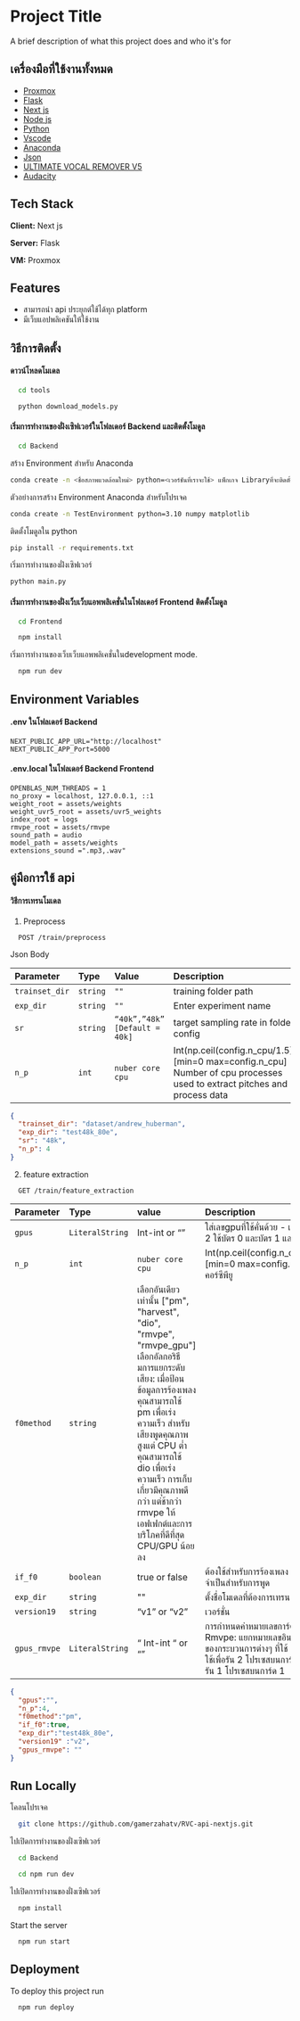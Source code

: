 
# Project Title

A brief description of what this project does and who it's for

## เครื่องมือที่ใช้งานทั้งหมด

 - [Proxmox](https://www.proxmox.com/en/)
 - [Flask](https://flask.palletsprojects.com/en/3.0.x/)
 - [Next js](https://nextjs.org/)
 - [Node js](https://nodejs.org/en)
 - [Python](https://www.python.org/)
 - [Vscode](https://code.visualstudio.com/)
 - [Anaconda](https://www.anaconda.com/)
 - [Json](https://www.json.org/json-en.html)
 - [ULTIMATE VOCAL REMOVER V5](https://ultimatevocalremover.com/)
 - [Audacity](https://www.audacityteam.org/)


## Tech Stack

**Client:** Next js

**Server:** Flask

**VM:** Proxmox


## Features

- สามารถนำ api ประยุกต์ใช้ได้ทุก platform
- มีเว็บแอปพลิเคชันให้ใช้งาน


## วิธีการติดตั้ง
#### ดาวน์โหลดโมเดล
```bash
  cd tools
```
```bash
  python download_models.py
```
#### เริ่มการทำงานของฝั่งเซิฟเวอร์ในโฟลเดอร์ Backend และติดตั้งโมดูล
```bash
  cd Backend
```
สร้าง Environment สำหรับ Anaconda
```bash
conda create -n <ชื่อสภาพแวดล้อมใหม่> python=<เวอร์ชันที่เราจะใช้> แพ็กเกจ Libraryที่จะติดตั้งไปด้วย(ใส่ได้หลายตัว)
```
ตัวอย่างการสร้าง Environment Anaconda สำหรับโปรเจค
```bash
conda create -n TestEnvironment python=3.10 numpy matplotlib
```
ติดตั้งโมดูลใน python
```bash
pip install -r requirements.txt
```
เริ่มการทำงานของฝั่งเซิฟเวอร์
```bash
python main.py
```

#### เริ่มการทำงานของฝั่งเว็บเว็บแอพพลิเคชั่นในโฟลเดอร์ Frontend ติดตั้งโมดูล
```bash
  cd Frontend
```
```bash
  npm install
```
เริ่มการทำงานของเว็บเว็บแอพพลิเคชั่นในdevelopment mode.
```bash
  npm run dev
```

## Environment Variables

#### .env ในโฟลเดอร์ Backend
`NEXT_PUBLIC_APP_URL="http://localhost"`<br>
`NEXT_PUBLIC_APP_Port=5000`<br>

#### .env.local ในโฟลเดอร์ Backend Frontend
`OPENBLAS_NUM_THREADS = 1`<br>
`no_proxy = localhost, 127.0.0.1, ::1 `<br>
`weight_root = assets/weights`<br>
`weight_uvr5_root = assets/uvr5_weights`<br>
`index_root = logs`<br>
`rmvpe_root = assets/rmvpe`<br>
`sound_path = audio`<br>
`model_path = assets/weights`<br>
`extensions_sound =".mp3,.wav"`

## คู่มือการใช้ api

#### วิธีการเทรนโมเดล
1. Preprocess

```http
  POST /train/preprocess
```
Json Body 

| Parameter | Type     | Value      |Description                |
| :-------- | :------- | :-------------|:------------------------- |
| `trainset_dir` | `string` |`""`| training folder path |
| `exp_dir` | `string` |`""`| Enter experiment name|
| `sr` | `string` |`“40k”,”48k” [Default = 40k]`| target sampling rate in folder config  |
| `n_p` | `int` |`nuber core cpu`| Int(np.ceil(config.n_cpu/1.5))   [min=0  max=config.n_cpu]  Number of cpu processes used to extract pitches and process data|

```json
{
  "trainset_dir": "dataset/andrew_huberman",
  "exp_dir": "test48k_80e",
  "sr": "48k",
  "n_p": 4
}
```
2. feature extraction

```http
  GET /train/feature_extraction
```

| Parameter | Type     |    value     | Description                       |
| :-------- | :------- | :------------|:--------------------------------  |
| `gpus`    | `LiteralString` |Int-int  or  “” |ใส่เลขgpuที่ใช้คั่นด้วย - เช่น 0-1-2 ใช้บัตร 0 และบัตร 1 และบัตร 2|
| `n_p`    | `int` |   `nuber core cpu` |Int(np.ceil(config.n_cpu/1.5))   [min=0  max=config.n_cpu]                      คอร์ซีพียู|
| `f0method`    | `string` |  เลือกอันเดียวเท่านั้น ["pm", "harvest", "dio", "rmvpe", "rmvpe_gpu"] เลือกอัลกอริธึมการแยกระดับเสียง: เมื่อป้อนข้อมูลการร้องเพลง คุณสามารถใช้ pm เพื่อเร่งความเร็ว สำหรับเสียงพูดคุณภาพสูงแต่ CPU ต่ำ คุณสามารถใช้ dio เพื่อเร่งความเร็ว การเก็บเกี่ยวมีคุณภาพดีกว่า แต่ช้ากว่า rmvpe ให้เอฟเฟกต์และการบริโภคที่ดีที่สุด CPU/GPU น้อยลง |
| `if_f0`    | `boolean` |  true or false |ต้องใช้สำหรับการร้องเพลง แต่ไม่จำเป็นสำหรับการพูด|
| `exp_dir`    | `string` |     ""  |ตั้งชื่อโมเดลที่ต้องการเทรน|
| `version19`    | `string` |    “v1” or “v2”  |เวอร์ชั่น|
| `gpus_rmvpe`    | `LiteralString` | “ Int-int “  or  “” |การกำหนดค่าหมายเลขการ์ด Rmvpe: แยกหมายเลขอินพุตการ์ดของกระบวนการต่างๆ ที่ใช้ เช่น 0 0 1 ใช้เพื่อรัน 2 โปรเซสบนการ์ด 0 และรัน 1 โปรเซสบนการ์ด 1|
```json
{
  "gpus":"",
  "n_p":4,
  "f0method":"pm",
  "if_f0":true,
  "exp_dir":"test48k_80e",
  "version19" :"v2",
  "gpus_rmvpe": ""
}
```
## Run Locally

โคลนโปรเจค

```bash
  git clone https://github.com/gamerzahatv/RVC-api-nextjs.git
```

ไปเปิดการทำงานของฝั่งเซิฟเวอร์

```bash
  cd Backend
```
```bash
  cd npm run dev
```

ไปเปิดการทำงานของฝั่งเซิฟเวอร์

```bash
  npm install
```

Start the server

```bash
  npm run start
```


## Deployment

To deploy this project run

```bash
  npm run deploy
```

